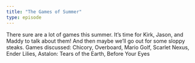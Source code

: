```yaml
---
title: "The Games of Summer"
type: episode
---
```

There sure are a lot of games this summer. It’s time for Kirk, Jason, and Maddy to talk about them! And then maybe we’ll go out for some sloppy steaks. Games discussed: Chicory, Overboard, Mario Golf, Scarlet Nexus, Ender Lilies, Astalon: Tears of the Earth, Before Your Eyes